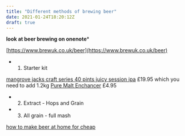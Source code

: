 ```yaml
---
title: "Different methods of brewing beer"
date: 2021-01-24T18:20:12Z
draft: true
---
```


**look at beer brewing on onenote***

[https://www.brewuk.co.uk/beer](https://www.brewuk.co.uk/beer)

- 1. Starter kit

[mangrove jacks craft series 40 pints juicy session ipa](https://brew2bottle.co.uk/products/mangrove-jacks-craft-series-40-pints-juicy-session-ipa) £19.95  which you need to add 1.2kg [Pure Malt Enchancer](https://brew2bottle.co.uk/products/mangrove-jacks-1-2kg-pure-malt-enhancer?variant=16698333134963) £4.95


- 2. Extract - Hops and Grain


- 3. All grain - full mash

[how to make beer at home for cheap](https://www.youtube.com/watch?v=2gQXDU3eSPY)
